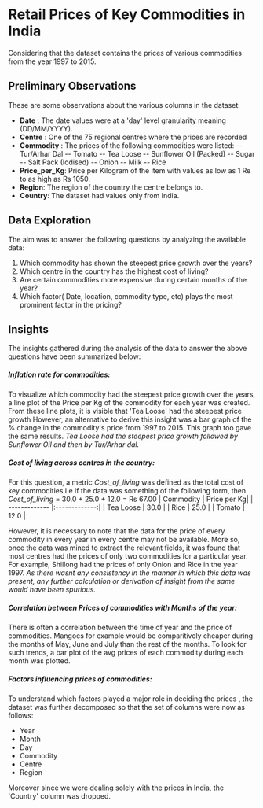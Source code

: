 # Retail Prices of Key Commodities in India
Considering that the dataset contains the prices of various commodities from the year 1997 to 2015.

## Preliminary Observations
These are some observations about the various columns in the dataset:
* **Date** : The date values were at a 'day' level granularity meaning (DD/MM/YYYY).
* **Centre** : One of the 75 regional centres where the prices are recorded
* **Commodity** : The prices of the following commodities were listed: 
-- Tur/Arhar Dal
-- Tomato 
-- Tea Loose
-- Sunflower Oil (Packed)
-- Sugar
-- Salt Pack (Iodised)
-- Onion
-- Milk
-- Rice
* **Price_per_Kg**: Price per Kilogram of the item with values as low as 1 Re to as high as Rs 1050.
* **Region**: The region of the country the centre belongs to.
* **Country**: The dataset had values only from India.

## Data Exploration
The aim was to answer the following questions by analyzing the available data:
1. Which commodity has shown the steepest price growth over the years?
2. Which centre in the country has the highest cost of living?
3. Are certain commodities more expensive during certain months of the year?
4. Which factor( Date, location, commodity type, etc) plays the most prominent factor in the pricing?


## Insights
The insights gathered during the analysis of the data to answer the above questions have been summarized below:
##### Inflation rate for commodities:
To visualize which commodity had the steepest price growth over the years, a line plot of the Price per Kg of the commodity for each year was created. From these line plots, it is visible that 'Tea Loose' had the steepest price growth
However, an alternative to derive this insight was a bar graph of the % change in the commodity's price from 1997 to 2015. This graph too gave the same results.
_Tea Loose had the steepest price growth followed by Sunflower Oil and then by Tur/Arhar dal._
##### Cost of living across centres in the country:
For this question, a metric _Cost_of_living_ was defined as the total cost of key commodities i.e if the data was something of the following form, then 
_Cost_of_living_ = 30.0 + 25.0 + 12.0 = Rs 67.00 
| Commodity        | Price per Kg|
| ------------- |:-------------:|
| Tea Loose | 30.0 |
| Rice    | 25.0      |
| Tomato | 12.0      |

However, it is necessary to note that the data for the price of every commodity in every year in every centre may not be available. 
More so, once the data was mined to extract the relevant fields, it was found that
most centres had the prices of only two commodities for a particular year. For example, Shillong had the prices of only Onion and Rice in the year 1997. 
_As there wasnt any consistency in the manner in which this data was present, any further calculation or derivation of insight from the same would have been spurious._

##### Correlation between Prices of commodities with Months of the year:
There is often a correlation between the time of year and the price of commodities. Mangoes for example would be comparitively cheaper during the months of May, June and July than the rest of the months.
To look for such trends, a bar plot of the avg prices of each commodity during each month was plotted.


##### Factors influencing prices of commodities:
To understand which factors played a major role in deciding the prices , the dataset was further decomposed so that the set of columns were now as follows:
* Year
* Month
* Day
* Commodity
* Centre
* Region

Moreover since we were dealing solely with the prices in India, the 'Country' column was dropped.
